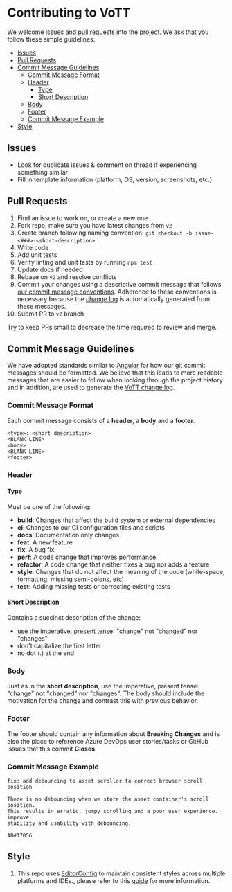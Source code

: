 # Contributing to VoTT
We welcome [issues](https://github.com/Microsoft/VoTT/issues) and [pull requests](https://github.com/Microsoft/VoTT/pulls) into the project. We ask that you follow these simple guidelines:

<!-- toc -->

- [Issues](#issues)
- [Pull Requests](#pull-requests)
- [Commit Message Guidelines](#commit-message-guidelines)
  - [Commit Message Format](#commit-message-format)
  - [Header](#header)
    - [Type](#type)
    - [Short Description](#short-description)
  - [Body](#body)
  - [Footer](#footer)
  - [Commit Message Example](#commit-message-example)
- [Style](#style)

<!-- tocstop -->

## Issues

- Look for duplicate issues & comment on thread if experiencing something similar
- Fill in template information (platform, OS, version, screenshots, etc.)

## Pull Requests

1. Find an issue to work on, or create a new one
2. Fork repo, make sure you have latest changes from `v2`
3. Create branch following naming convention: `git checkout -b issue-<###>-<short-description>`.
4. Write code
5. Add unit tests
6. Verify linting and unit tests by running `npm test`
7. Update docs if needed
8. Rebase on `v2` and resolve conflicts
9. Commit your changes using a descriptive commit message that follows [our commit message conventions](#commit-message-guidelines). Adherence to these conventions is necessary because the [change log](CHANGELOG.md) is automatically generated from these messages.
10. Submit PR to `v2` branch

Try to keep PRs small to decrease the time required to review and merge.

## Commit Message Guidelines
We have adopted standards similar to [Angular](https://github.com/angular/angular/blob/master/CONTRIBUTING.md#commit) for how our git commit messages should be formatted. We believe that this leads to more readable messages that are easier to follow when looking through the project history and in addition, are used to generate the [VoTT change log](CHANGELOG.md).


### Commit Message Format
Each commit message consists of a **header**, a **body** and a **footer**.

```
<type>: <short description>
<BLANK LINE>
<body>
<BLANK LINE>
<footer>
```

### Header
#### Type
Must be one of the following:

* **build**: Changes that affect the build system or external dependencies
* **ci**: Changes to our CI configuration files and scripts
* **docs**: Documentation only changes
* **feat**: A new feature
* **fix**: A bug fix
* **perf**: A code change that improves performance
* **refactor**: A code change that neither fixes a bug nor adds a feature
* **style**: Changes that do not affect the meaning of the code (white-space, formatting, missing semi-colons, etc)
* **test**: Adding missing tests or correcting existing tests

#### Short Description
Contains a succinct description of the change:

* use the imperative, present tense: "change" not "changed" nor "changes"
* don't capitalize the first letter
* no dot (.) at the end

### Body
Just as in the **short description**, use the imperative, present tense: "change" not "changed" nor "changes".
The body should include the motivation for the change and contrast this with previous behavior.

### Footer
The footer should contain any information about **Breaking Changes** and is also the place to
reference Azure DevOps user stories/tasks or GitHub issues that this commit **Closes**.

### Commit Message Example
```
fix: add debouncing to asset scroller to correct browser scroll position

There is no debouncing when we store the asset container's scroll position.
This results in erratic, jumpy scrolling and a poor user experience. improve
stability and usability with debouncing.

AB#17056
```

## Style

1. This repo uses [EditorConfig](https://editorconfig.org/) to maintain consistent styles across multiple platforms and IDEs., please refer to
   this [guide](docs/STYLE.md) for more information.
